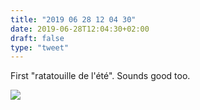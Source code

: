 ```yaml
---
title: "2019 06 28 12 04 30"
date: 2019-06-28T12:04:30+02:00
draft: false
type: "tweet"
---
```

First "ratatouille de l'été". Sounds good too.

![](/img/IMG_0725.jpg)
